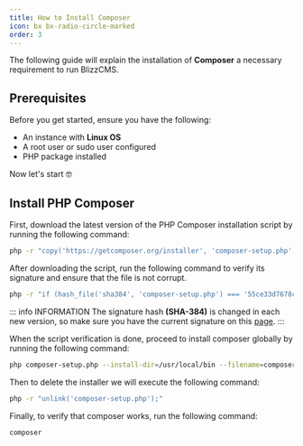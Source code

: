 ```yaml
---
title: How to Install Composer
icon: bx bx-radio-circle-marked
order: 3
---
```


The following guide will explain the installation of  **Composer** a necessary requirement to run BlizzCMS.

## Prerequisites

Before you get started, ensure you have the following:

- An instance with **Linux OS**
- A root user or sudo user configured
- PHP package installed

Now let's start :nerd_face:

## Install PHP Composer

First, download the latest version of the PHP Composer installation script by running the following command:

```bash
php -r "copy('https://getcomposer.org/installer', 'composer-setup.php');"
```

After downloading the script, run the following command to verify its signature and ensure that the file is not corrupt.

```bash
php -r "if (hash_file('sha384', 'composer-setup.php') === '55ce33d7678c5a611085589f1f3ddf8b3c52d662cd01d4ba75c0ee0459970c2200a51f492d557530c71c15d8dba01eae') { echo 'Installer verified'; } else { echo 'Installer corrupt'; unlink('composer-setup.php'); } echo PHP_EOL;"
```

::: info INFORMATION
The signature hash **(SHA-384)** is changed in each new version, so make sure you have the current signature on this [page](https://composer.github.io/pubkeys.html).
:::

When the script verification is done, proceed to install composer globally by running the following command:

```bash
php composer-setup.php --install-dir=/usr/local/bin --filename=composer
```

Then to delete the installer we will execute the following command:

```bash
php -r "unlink('composer-setup.php');"
```

Finally, to verify that composer works, run the following command:

```bash
composer
```
